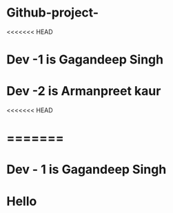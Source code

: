 # Github-project- 
<<<<<<< HEAD
# Dev -1 is Gagandeep Singh
# Dev -2 is Armanpreet kaur
<<<<<<< HEAD

=======
=======
# Dev - 1 is Gagandeep Singh

# Hello
<!-- # This -->
<!-- # is -->
<!-- # SCM - Project -->
<!-- # Repositiory -->
